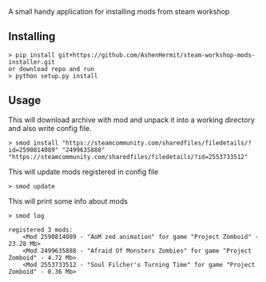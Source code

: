 A small handy application for installing mods from steam workshop

## Installing
```
> pip install git+https://github.com/AshenHermit/steam-workshop-mods-installer.git
or download repo and run
> python setup.py install
```

## Usage
This will download archive with mod and unpack it into a working directory and also write config file.
```
> smod install "https://steamcommunity.com/sharedfiles/filedetails/?id=2590814089" "2499635888" "https://steamcommunity.com/sharedfiles/filedetails/?id=2553733512"
```
This will update mods registered in config file
```
> smod update
```
This will print some info about mods
```
> smod log

registered 3 mods:
    <Mod 2590814089 - "AoM zed animation" for game "Project Zomboid" - 23.28 Mb>
    <Mod 2499635888 - "Afraid Of Monsters Zombies" for game "Project Zomboid" - 4.72 Mb>
    <Mod 2553733512 - "Soul Filcher's Turning Time" for game "Project Zomboid" - 0.36 Mb>
    
```